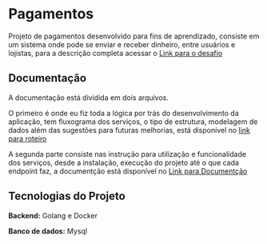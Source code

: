 
# Pagamentos

Projeto de pagamentos desenvolvido para fins de aprendizado,
consiste em um sistema onde pode se enviar e receber dinheiro,
entre usuários e lojistas, para a descrição completa acessar o
[Link para o desafio](https://github.com/LucasCostakt/Pagamentos/blob/master/desafio.md)

## Documentação

A documentação está dividida em dois arquivos.

O primeiro é onde eu fiz toda a lógica por trás do desenvolvimento
da aplicação, tem fluxograma dos serviços, o tipo de estrutura,
modelagem de dados além das sugestões para futuras melhorias,
está disponível no [link para roteiro](https://github.com/LucasCostakt/Pagamentos/blob/master/roteiro.md) 

A segunda parte consiste nas instrução para utilização e funcionalidade
dos serviços, desde a instalação, execução do projeto até 
o que cada endpoint faz, a documentção está disponível no
[Link para Documentção](https://github.com/LucasCostakt/Pagamentos/blob/master/documentation.md)

## Tecnologias do Projeto

**Backend:** Golang e Docker

**Banco de dados:** Mysql

  
